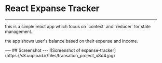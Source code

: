 # React Expanse Tracker
---
<p>this is a simple react app which focus on `context` and `reducer` for state management.</p>
<p>the app shows user's balance based on their expense and income.</p>
---
## Screenshot
---
![Screenshot of expanse-tracker](https://s8.uupload.ir/files/transation_project_o8d4.jpg)
